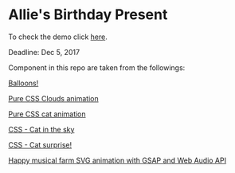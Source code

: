 # Allie's Birthday Present

To check the demo click [here](https://hosseintalebi.github.io/allies-present/).

Deadline: Dec 5, 2017

Component in this repo are taken from the followings:

[Balloons!](https://codepen.io/bennettfeely/pen/nbFCp)

[Pure CSS Clouds animation](https://codepen.io/iamrohan/pen/ezzaMq)

[Pure CSS cat animation](https://codepen.io/johanmouchet/pen/OXxvqr)

[CSS - Cat in the sky](https://codepen.io/AngelaVelasquez/pen/eEzdy)

[CSS - Cat surprise!](https://codepen.io/anon/pen/QOazya)

[Happy musical farm SVG animation with GSAP and Web Audio API](https://codepen.io/gregorojstersek/pen/xLmGmM?limit=all&page=11&q=grass)
